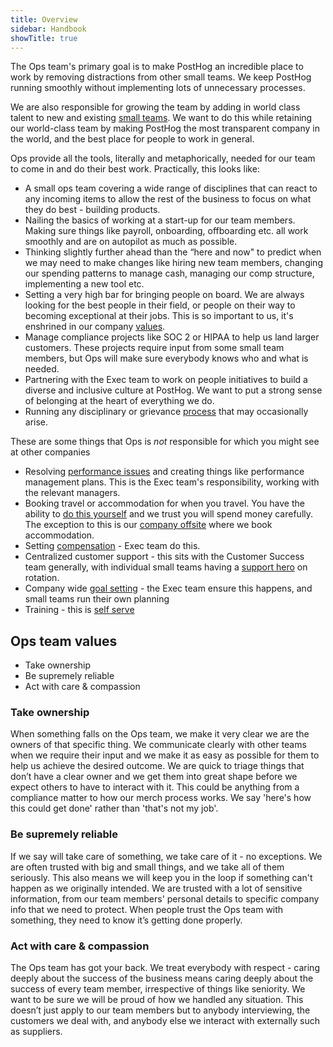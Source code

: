 ```yaml
---
title: Overview
sidebar: Handbook
showTitle: true
---
```


The Ops team's primary goal is to make PostHog an incredible place to work by removing distractions from other small teams. We keep PostHog running smoothly without implementing lots of unnecessary processes. 

We are also responsible for growing the team by adding in world class talent to new and existing [small teams](/teams). We want to do this while retaining our world-class team by making PostHog the most transparent company in the world, and the best place for people to work in general. 

Ops provide all the tools, literally and metaphorically, needed for our team to come in and do their best work. Practically, this looks like:

- A small ops team covering a wide range of disciplines that can react to any incoming items to allow the rest of the business to focus on what they do best - building products.
- Nailing the basics of working at a start-up for our team members. Making sure things like payroll, onboarding, offboarding etc. all work smoothly and are on autopilot as much as possible.
- Thinking slightly further ahead than the “here and now" to predict when we may need to make changes like hiring new team members, changing our spending patterns to manage cash, managing our comp structure, implementing a new tool etc. 
- Setting a very high bar for bringing people on board. We are always looking for the best people in their field, or people on their way to becoming exceptional at their jobs. This is so important to us, it's enshrined in our company [values](/handbook/values).
- Manage compliance projects like SOC 2 or HIPAA to help us land larger customers. These projects require input from some small team members, but Ops will make sure everybody knows who and what is needed.
- Partnering with the Exec team to work on people initiatives to build a diverse and inclusive culture at PostHog. We want to put a strong sense of belonging at the heart of everything we do. 
- Running any disciplinary or grievance [process](/handbook/people/grievances) that may occasionally arise. 

These are some things that Ops is _not_ responsible for which you might see at other companies

- Resolving [performance issues](/handbook/people/offboarding#involuntary-departure) and creating things like performance management plans. This is the Exec team's responsibility, working with the relevant managers. 
- Booking travel or accommodation for when you travel. You have the ability to [do this yourself](/handbook/people/spending-money) and we trust you will spend money carefully. The exception to this is our [company offsite](/handbook/company/offsites) where we book accommodation.
- Setting [compensation](/handbook/people/compensation) - Exec team do this.
- Centralized customer support - this sits with the Customer Success team generally, with individual small teams having a [support hero](/handbook/engineering/support-hero) on rotation. 
- Company wide [goal setting](/handbook/company/goal-setting) - the Exec team ensure this happens, and small teams run their own planning
- Training - this is [self serve](/handbook/people/training) 

## Ops team values

- Take ownership 
- Be supremely reliable
- Act with care & compassion

### Take ownership 

When something falls on the Ops team, we make it very clear we are the owners of that specific thing. We communicate clearly with other teams when we require their input and we make it as easy as possible for them to help us achieve the desired outcome. We are quick to triage things that don’t have a clear owner and we get them into great shape before we expect others to have to interact with it. This could be anything from a compliance matter to how our merch process works. We say 'here's how this could get done' rather than 'that's not my job'.

### Be supremely reliable

If we say will take care of something, we take care of it - no exceptions. We are often trusted with big and small things, and we take all of them seriously. This also means we will keep you in the loop if something can't happen as we originally intended. We are trusted with a lot of sensitive information, from our team members' personal details to specific company info that we need to protect. When people trust the Ops team with something, they need to know it’s getting done properly.

### Act with care & compassion

The Ops team has got your back. We treat everybody with respect - caring deeply about the success of the business means caring deeply about the success of every team member, irrespective of things like seniority. We want to be sure we will be proud of how we handled any situation. This doesn’t just apply to our team members but to anybody interviewing, the customers we deal with, and anybody else we interact with externally such as suppliers. 
